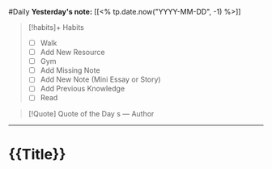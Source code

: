 #Daily
**Yesterday's note:** [[<% tp.date.now("YYYY-MM-DD", -1) %>]]

> [!habits]+ Habits 
>- [ ] Walk 
>- [ ] Add New Resource
> - [ ] Gym 
> - [ ] Add Missing Note
> - [ ] Add New Note (Mini Essay or Story)
> - [ ] Add Previous Knowledge  
> - [ ] Read

> [!Quote]  Quote of the Day
> s
> — Author


<hr>

# {{Title}}

